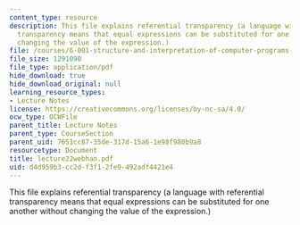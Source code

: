 ```yaml
---
content_type: resource
description: This file explains referential transparency (a language with referential
  transparency means that equal expressions can be substituted for one another without
  changing the value of the expression.)
file: /courses/6-001-structure-and-interpretation-of-computer-programs-spring-2005/d4d959b3cc2df3f12fe9492adf4421e4_lecture22webhan.pdf
file_size: 1291090
file_type: application/pdf
hide_download: true
hide_download_original: null
learning_resource_types:
- Lecture Notes
license: https://creativecommons.org/licenses/by-nc-sa/4.0/
ocw_type: OCWFile
parent_title: Lecture Notes
parent_type: CourseSection
parent_uid: 7651cc87-35de-317d-15a6-1e98f980b9a8
resourcetype: Document
title: lecture22webhan.pdf
uid: d4d959b3-cc2d-f3f1-2fe9-492adf4421e4
---
```

This file explains referential transparency (a language with referential transparency means that equal expressions can be substituted for one another without changing the value of the expression.)